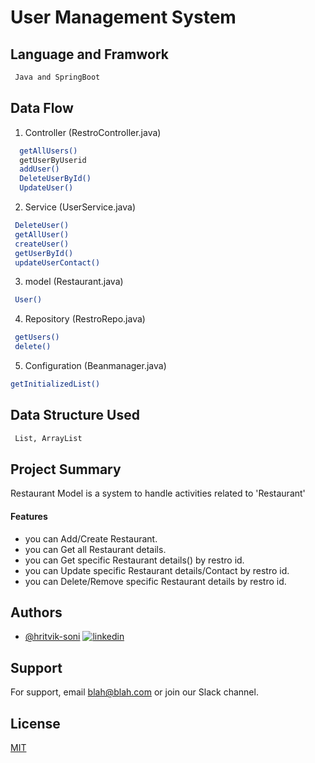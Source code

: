 
# User Management System




## Language and Framwork 

```bash
 Java and SpringBoot
```

## Data Flow

 1. Controller (RestroController.java)

```bash
  getAllUsers()
  getUserByUserid
  addUser()
  DeleteUserById()
  UpdateUser()
```
2. Service  (UserService.java)

```bash
 DeleteUser()
 getAllUser()
 createUser()
 getUserById()
 updateUserContact()
```
3. model  (Restaurant.java)

```bash
 User()
```
4. Repository  (RestroRepo.java)

```bash
 getUsers()
 delete()
```
5. Configuration  (Beanmanager.java)

```bash
getInitializedList()
```




## Data Structure Used

```bash
 List, ArrayList
```



## Project Summary

Restaurant Model is a system to handle activities related to 'Restaurant' 
 
 #### Features

- you can Add/Create Restaurant.
- you can Get all Restaurant details.
- you can Get specific Restaurant details() by restro id.
- you can Update specific Restaurant details/Contact by restro id.
- you can Delete/Remove specific Restaurant details by restro id.

## Authors

- [@hritvik-soni](https://www.github.com/hritvik-soni)
[![linkedin](https://img.shields.io/badge/linkedin-0A66C2?style=for-the-badge&logo=linkedin&logoColor=white)](https://www.linkedin.com/)


## Support

For support, email blah@blah.com or join our Slack channel.


## License

[MIT](https://choosealicense.com/licenses/mit/)
